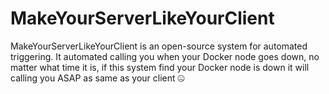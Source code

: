 # MakeYourServerLikeYourClient
MakeYourServerLikeYourClient is an open-source system for automated triggering. It automated calling you when your Docker node goes down, no matter what time it is, if this system find your Docker node is down it will calling you ASAP as same as your client 🤐
